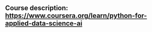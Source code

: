 <!-- @format -->

## Course description: https://www.coursera.org/learn/python-for-applied-data-science-ai
